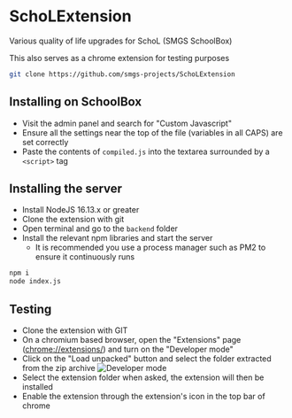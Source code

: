 # SchoLExtension

Various quality of life upgrades for SchoL (SMGS SchoolBox)

This also serves as a chrome extension for testing purposes

```bash
git clone https://github.com/smgs-projects/SchoLExtension
```

## Installing on SchoolBox

- Visit the admin panel and search for "Custom Javascript"
- Ensure all the settings near the top of the file (variables in all CAPS) are set correctly
- Paste the contents of <code>compiled.js</code> into the textarea surrounded by a <code>\<script></code> tag


## Installing the server

- Install NodeJS 16.13.x or greater
- Clone the extension with git
- Open terminal and go to the <code>backend</code> folder
- Install the relevant npm libraries and start the server
    - It is recommended you use a process manager such as PM2 to ensure it continuously runs
```bash
npm i
node index.js
```

## Testing

- Clone the extension with GIT
- On a chromium based browser, open the "Extensions" page ([chrome://extensions/](chrome://extensions/)) and turn on the "Developer mode"
- Click on the "Load unpacked" button and select the folder extracted from the zip archive
![Developer mode](https://i.ibb.co/Sv0KKst/Chrome-Extensions.png)
- Select the extension folder when asked, the extension will then be installed
- Enable the extension through the extension's icon in the top bar of chrome
